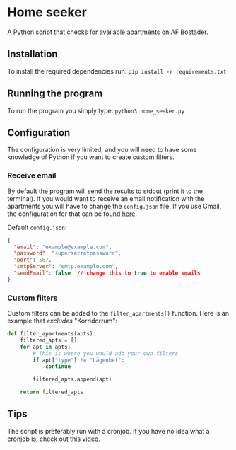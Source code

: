 # Home seeker
A Python script that checks for available apartments on AF Bostäder.

## Installation
To install the required dependencies run:
`pip install -r requirements.txt`

## Running the program
To run the program you simply type: `python3 home_seeker.py`

## Configuration
The configuration is very limited, and you will need to have some knowledge of Python if you want to create custom filters.

### Receive email
By default the program will send the results to stdout (print it to the terminal). If you would want to receive an email notification with the apartments you will have to change the `config.json` file. If you use Gmail, the configuration for that can be found [here](https://support.google.com/mail/answer/7126229).

Default `config.json`: 

```json
{
  "email": "example@example.com",
  "password": "supersecretpassword",
  "port": 587,
  "smtpServer": "smtp.example.com",
  "sendEmail": false  // change this to true to enable emails
}
```

### Custom filters
Custom filters can be added to the `filter_apartments()` function. Here is an example that *excludes* "Korridorrum":

```python
def filter_apartments(apts):
    filtered_apts = []
    for apt in apts:
        # This is where you would add your own filters
        if apt["type"] != "Lägenhet":
            continue

        filtered_apts.append(apt)

    return filtered_apts
```

## Tips
The script is preferably run with a cronjob. If you have no idea what a cronjob is, check out this [video](https://www.youtube.com/watch?v=QZJ1drMQz1A).
